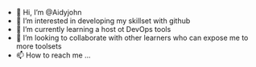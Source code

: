 - 👋 Hi, I’m @Aidyjohn
- 👀 I’m interested in developing my skillset with github
- 🌱 I’m currently learning a host ot DevOps tools
- 💞️ I’m looking to collaborate with other learners who can expose me to more toolsets
- 📫 How to reach me ...

<!---
Aidyjohn/Aidyjohn is a ✨ special ✨ repository because its `README.md` (this file) appears on your GitHub profile.
You can click the Preview link to take a look at your changes.
--->
